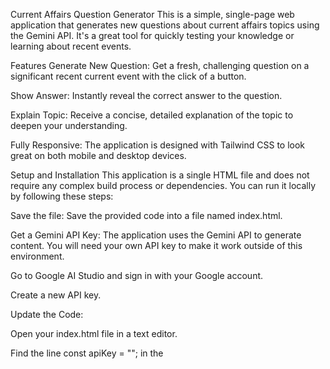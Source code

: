 Current Affairs Question Generator
This is a simple, single-page web application that generates new questions about current affairs topics using the Gemini API. It's a great tool for quickly testing your knowledge or learning about recent events.

Features
Generate New Question: Get a fresh, challenging question on a significant recent current event with the click of a button.

Show Answer: Instantly reveal the correct answer to the question.

Explain Topic: Receive a concise, detailed explanation of the topic to deepen your understanding.

Fully Responsive: The application is designed with Tailwind CSS to look great on both mobile and desktop devices.

Setup and Installation
This application is a single HTML file and does not require any complex build process or dependencies. You can run it locally by following these steps:

Save the file: Save the provided code into a file named index.html.

Get a Gemini API Key: The application uses the Gemini API to generate content. You will need your own API key to make it work outside of this environment.

Go to Google AI Studio and sign in with your Google account.

Create a new API key.

Update the Code:

Open your index.html file in a text editor.

Find the line const apiKey = ""; in the <script> tag.

Replace the empty quotes with the API key you copied. For example: const apiKey = "YOUR_API_KEY_GOES_HERE";.

Important: Do not share your API key publicly.

Open the file: Simply open the index.html file in any modern web browser to start using the application.

